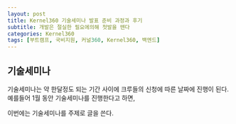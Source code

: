 ```yaml
---
layout: post
title: Kernel360 기술세미나 발표 준비 과정과 후기
subtitle: 개발은 절실한 필요에의해 첫발을 뗀다
categories: Kernel360
tags: [부트캠프, 국비지원, 커널360, Kernel360, 백엔드]
---
```


## 기술세미나

기술세미나는 약 한달정도 되는 기간 사이에 크루들의 신청에 따른 날짜에 진행이 된다. 예를들어 1월 동안 기술세미나를 진행한다고 하면,

이번에는 기술세미나를 주제로 글을 쓴다.
